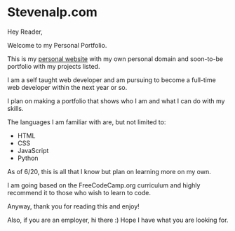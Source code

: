 # Stevenalp.com

Hey Reader,

Welcome to my Personal Portfolio.

This is my [personal website]("www.Stevenalp18.com") with my own personal domain and soon-to-be portfolio with my projects listed.

I am a self taught web developer and am pursuing to become a full-time web developer within the next year or so.

I plan on making a portfolio that shows who I am and what I can do with my skills.

The languages I am familiar with are, but not limited to:

- HTML
- CSS
- JavaScript
- Python

As of 6/20, this is all that I know but plan on learning more on my own.

I am going based on the FreeCodeCamp.org curriculum and highly recommend it to those who wish to learn to code.

Anyway, thank you for reading this and enjoy!

Also, if you are an employer, hi there :) Hope I have what you are looking for.
